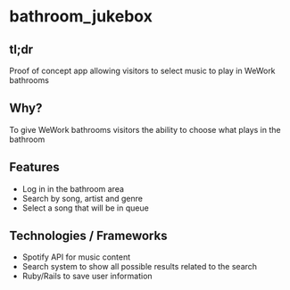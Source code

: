 # bathroom_jukebox

## tl;dr
Proof of concept app allowing visitors to select music to play in WeWork bathrooms

## Why?
To give WeWork bathrooms visitors the ability to choose what plays in the bathroom

## Features
+ Log in in the bathroom area
+ Search by song, artist and genre
+ Select a song that will be in queue

## Technologies / Frameworks
+ Spotify API for music content
+ Search system to show all possible results related to the search
+ Ruby/Rails to save user information




